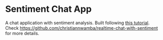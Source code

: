 # Sentiment Chat App

A chat application with sentiment analysis. Built following [this tutorial](https://codeburst.io/build-a-chat-app-with-sentiment-analysis-using-next-js-c43ebf3ea643).
Check https://github.com/christiannwamba/realtime-chat-with-sentiment for more details.
